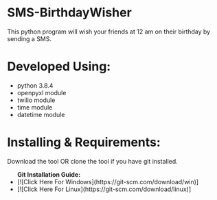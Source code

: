 # SMS-BirthdayWisher
<p> This python program will wish your friends at 12 am on their birthday by sending a SMS. </p>

# Developed Using:
<ul>
  <li> python 3.8.4 </li>
  <li> openpyxl module </li>
  <li> twilio module </li>
  <li> time module </li>
  <li> datetime module </li>
</ul>

# Installing & Requirements:
<p> Download the tool OR clone the tool if you have git installed. </p>
<b> <ul> Git Installation Guide: </b>
  <li>[![Click Here For Windows](https://git-scm.com/download/win)]</li>
  <li>[![Click Here For Linux](https://git-scm.com/download/linux)]</li>
  </ul>


